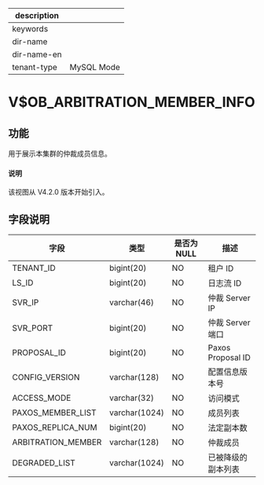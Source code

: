 |description||
|---|---|
|keywords||
|dir-name||
|dir-name-en||
|tenant-type|MySQL Mode|

# V$OB_ARBITRATION_MEMBER_INFO

## 功能

用于展示本集群的仲裁成员信息。

<main id="notice" type='explain'>
  <h4>说明</h4>
  <p>该视图从 V4.2.0 版本开始引入。</p>
</main>

## 字段说明

| **字段** | **类型** | **是否为 NULL** | **描述** |
| --- | --- | --- | --- |
| TENANT_ID | bigint(20) | NO | 租户 ID |
| LS_ID | bigint(20) | NO | 日志流 ID |
| SVR_IP | varchar(46) | NO | 仲裁 Server IP |
| SVR_PORT | bigint(20) | NO | 仲裁 Server 端口 |
| PROPOSAL_ID | bigint(20) | NO | Paxos Proposal ID |
| CONFIG_VERSION | varchar(128) | NO | 配置信息版本号 |
| ACCESS_MODE | varchar(32) | NO | 访问模式 |
| PAXOS_MEMBER_LIST | varchar(1024) | NO | 成员列表 |
| PAXOS_REPLICA_NUM | bigint(20) | NO | 法定副本数 |
| ARBITRATION_MEMBER | varchar(128) | NO | 仲裁成员 |
| DEGRADED_LIST | varchar(1024) | NO | 已被降级的副本列表 |
